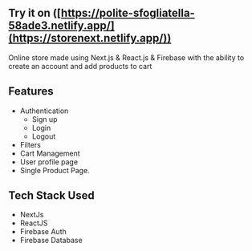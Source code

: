 ## Try it on ([https://polite-sfogliatella-58ade3.netlify.app/](https://storenext.netlify.app/))

Online store made using Next.js & React.js & Firebase with the ability to create an account and add products to cart

## Features

- Authentication
  - Sign up
  - Login
  - Logout
- Filters
- Cart Management
- User profile page
- Single Product Page.
## Tech Stack Used
- NextJs
- ReactJS
- Firebase Auth
- Firebase Database



